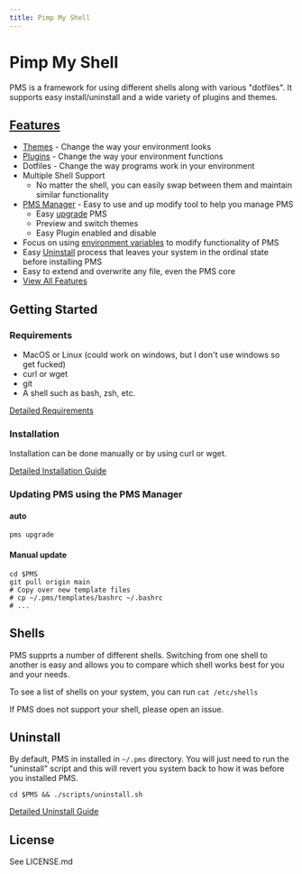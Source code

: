```yaml
---
title: Pimp My Shell
---
```


# Pimp My Shell

PMS is a framework for using different shells along with various "dotfiles". It
supports easy install/uninstall and a wide variety of plugins and themes.

## [Features](features.md)

* [Themes](themes/) - Change the way your environment looks
* [Plugins](plugins/) - Change the way your environment functions
* Dotfiles - Change the way programs work in your environment
* Multiple Shell Support
  * No matter the shell, you can easily swap between them and maintain similar functionality
* [PMS Manager](pms-manager.md) - Easy to use and up modify tool to help you manage PMS
  * Easy [upgrade](upgrade.md) PMS
  * Preview and switch themes
  * Easy Plugin enabled and disable
* Focus on using [environment variables](environment-variables.md) to modify functionality of PMS
* Easy [Uninstall](installation/uninstall.md) process that leaves your system in the ordinal state before installing PMS
* Easy to extend and overwrite any file, even the PMS core
* [View All Features](features.md)

## Getting Started

### Requirements

* MacOS or Linux (could work on windows, but I don't use windows so get fucked)
* curl or wget
* git
* A shell such as bash, zsh, etc.

[Detailed Requirements](requirements.md)

### Installation

Installation can be done manually or by using curl or wget.

[Detailed Installation Guide](installation/)

### Updating PMS using the PMS Manager

#### auto

```
pms upgrade
```

#### Manual update

```
cd $PMS
git pull origin main
# Copy over new template files
# cp ~/.pms/templates/bashrc ~/.bashrc
# ...
```

## Shells

PMS supprts a number of different shells. Switching from one shell to another is easy and allows you to compare which shell works best for you and your needs.

To see a list of shells on your system, you can run `cat /etc/shells`

If PMS does not support your shell, please open an issue.

## Uninstall

By default, PMS in installed in `~/.pms` directory. You will just need to run the "uninstall" script and this will revert you system back to how it was before you installed PMS.

```
cd $PMS && ./scripts/uninstall.sh
```
[Detailed Uninstall Guide](installation/uninstall.md)

## License

See LICENSE.md
